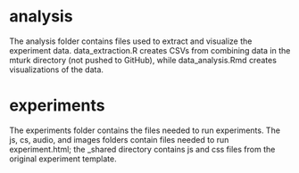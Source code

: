 # analysis

The analysis folder contains files used to extract and visualize the experiment data. data\_extraction.R creates CSVs from combining data in the mturk directory (not pushed to GitHub), while data\_analysis.Rmd creates visualizations of the data.

# experiments

The experiments folder contains the files needed to run experiments. The js, cs, audio, and images folders contain files needed to run experiment.html; the \_shared directory contains js and css files from the original experiment template.